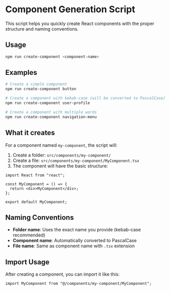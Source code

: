 # Component Generation Script

This script helps you quickly create React components with the proper structure and naming conventions.

## Usage

```bash
npm run create-component <component-name>
```

## Examples

```bash
# Create a simple component
npm run create-component button

# Create a component with kebab-case (will be converted to PascalCase)
npm run create-component user-profile

# Create a component with multiple words
npm run create-component navigation-menu
```

## What it creates

For a component named `my-component`, the script will:

1. Create a folder: `src/components/my-component/`
2. Create a file: `src/components/my-component/MyComponent.tsx`
3. The component will have the basic structure:

```tsx
import React from "react";

const MyComponent = () => {
  return <div>MyComponent</div>;
};

export default MyComponent;
```

## Naming Conventions

- **Folder name**: Uses the exact name you provide (kebab-case recommended)
- **Component name**: Automatically converted to PascalCase
- **File name**: Same as component name with `.tsx` extension

## Import Usage

After creating a component, you can import it like this:

```tsx
import MyComponent from "@/components/my-component/MyComponent";
```
